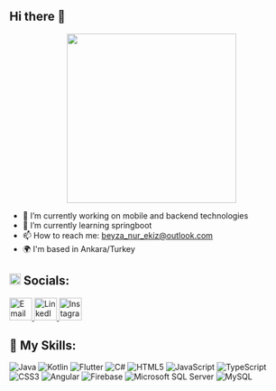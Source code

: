## Hi there 👋

<p align="center">
  <img src="https://media.giphy.com/media/v1.Y2lkPTc5MGI3NjExN2Y2Mm94M3J4eDN6MG0zdW1uZWh0OXBwdWtvbHhidWJtbXllazJmbSZlcD12MV9naWZzX3NlYXJjaCZjdD1n/GRPy8MKag9U1U88hzY/giphy.gif" width="300px">
</p>


- 🔭 I’m currently working on mobile and backend technologies
- 🌱 I’m currently learning springboot
- 📫 How to reach me: beyza_nur_ekiz@outlook.com
- 🌍 I'm based in Ankara/Turkey

  
<h2><img src="https://img.icons8.com/color/48/000000/internet.png" width="20"/> Socials:</h2>
<p>
  <a href="mailto:beyza_nur_ekiz@outlook.com">
    <img src="https://img.icons8.com/color/48/000000/gmail-new.png" alt="Email" width="40" />
  </a>
  <a href="https://www.linkedin.com/in/beyzanur1750">
    <img src="https://img.icons8.com/color/48/000000/linkedin.png" alt="LinkedIn" width="40" />
  </a>
  <a href="https://www.instagram.com/beyzaanuurr_">
    <img src="https://img.icons8.com/color/48/000000/instagram-new.png" alt="Instagram" width="40" />
  </a>
</p>

## 🚀 My Skills:

![Java](https://img.shields.io/badge/java-%23ED8B00.svg?style=for-the-badge&amp;logo=openjdk&amp;logoColor=white)
![Kotlin](https://img.shields.io/badge/Kotlin-0095D5?style=for-the-badge&logo=kotlin&logoColor=white)
![Flutter](https://img.shields.io/badge/Flutter-02569B?style=for-the-badge&logo=flutter&logoColor=white)
![C#](https://img.shields.io/badge/C%23-239120?style=for-the-badge&logo=csharp&logoColor=white)
![HTML5](https://img.shields.io/badge/HTML5-E34F26?style=for-the-badge&logo=html5&logoColor=white)
![JavaScript](https://img.shields.io/badge/JavaScript-323330?style=for-the-badge&logo=javascript&logoColor=F7DF1E)
![TypeScript](https://img.shields.io/badge/TypeScript-007ACC?style=for-the-badge&logo=typescript&logoColor=white)
![CSS3](https://img.shields.io/badge/CSS3-1572B6?style=for-the-badge&logo=css3&logoColor=white)
![Angular](https://img.shields.io/badge/Angular-DD0031?style=for-the-badge&logo=angular&logoColor=white)
![Firebase](https://img.shields.io/badge/Firebase-FFCA28?style=for-the-badge&logo=firebase&logoColor=black)
![Microsoft SQL Server](https://img.shields.io/badge/Microsoft%20SQL%20Server-CC2927?style=for-the-badge&logo=microsoft%20sql%20server&logoColor=white)
![MySQL](https://img.shields.io/badge/MySQL-4479A1?style=for-the-badge&logo=mysql&logoColor=white)

